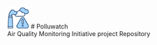 <div>
    <span>
        <img src="./general_files/images/pollution_prev_icon.png" style="width: 50px;"/> # Polluwatch
    </span>
</div>
Air Quality Monitoring Initiative project Repository

<div>
  <div style="background-image: url('./general_files/images/air_pollution_for_readme_1.jpg')">
  </div>
</div>
